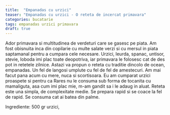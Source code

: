 ```yaml
---
title:  "Empanadas cu urzici"
teaser: "Empanadas cu urzici - O reteta de incercat primavara"
categories: bucatarie
tags: empanadas urzici primavara
draft: true
---
```


Ador primavara si multitudinea de verdeturi care se gasesc pe piata. Am fost obisnuita inca din copilarie cu multe salate verzi si cu mersul in piata saptamanal pentru a cumpara cele necesare.
Urzici, leurda, spanac, untisor, stevie, loboda imi plac toate deopotriva, iar primavara le folosesc cat de des pot in retetele zilnice.
Astazi va propun o reteta cu traditie dincolo de ocean, empanadas. Un fel de langosi umplute cu fel de fel de amestecuri. Am mai facut pana acum cu mere, nuca si scortisoara.
Eu am cumparat urzici proaspete si pentru ca Rares nu le consuma sub forma de tocanita cu mamaliguta, asa cum imi plac mie, m-am gandit sa i le adaug in aluat.
Reteta este una simpla, de complexitate medie. Se prepara rapid si se coace la fel de rapid. Se consuma cat ai batea din palme.

Ingrediente: 500 gr urzici, 
